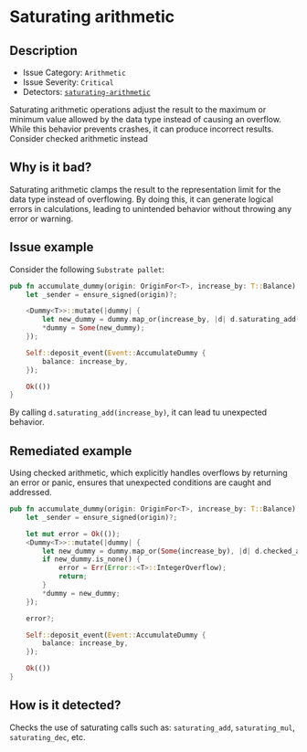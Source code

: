 # Saturating arithmetic

## Description

- Issue Category: `Arithmetic`
- Issue Severity: `Critical`
- Detectors: [`saturating-arithmetic`](https://github.com/CoinFabrik/scout-audit/tree/main/detectors/substrate-pallets/saturating-arithmetic/src/lib.rs)

Saturating arithmetic operations adjust the result to the maximum or minimum value allowed by the data type instead of causing an overflow. While this behavior prevents crashes, it can produce incorrect results. Consider checked arithmetic instead

## Why is it bad?

Saturating arithmetic clamps the result to the representation limit for the data type instead of overflowing. By doing this, it can generate logical errors in calculations, leading to unintended behavior without throwing any error or warning.

## Issue example

Consider the following `Substrate pallet`:

```rust
pub fn accumulate_dummy(origin: OriginFor<T>, increase_by: T::Balance) -> DispatchResult {
    let _sender = ensure_signed(origin)?;

    <Dummy<T>>::mutate(|dummy| {
        let new_dummy = dummy.map_or(increase_by, |d| d.saturating_add(increase_by));
        *dummy = Some(new_dummy);
    });

    Self::deposit_event(Event::AccumulateDummy {
        balance: increase_by,
    });

    Ok(())
}
```

By calling `d.saturating_add(increase_by)`, it can lead tu unexpected behavior.

## Remediated example

Using checked arithmetic, which explicitly handles overflows by returning an error or panic, ensures that unexpected conditions are caught and addressed.

```rust
pub fn accumulate_dummy(origin: OriginFor<T>, increase_by: T::Balance) -> DispatchResult {
    let _sender = ensure_signed(origin)?;

    let mut error = Ok(());
    <Dummy<T>>::mutate(|dummy| {
        let new_dummy = dummy.map_or(Some(increase_by), |d| d.checked_add(&increase_by));
        if new_dummy.is_none() {
            error = Err(Error::<T>::IntegerOverflow);
            return;
        }
        *dummy = new_dummy;
    });

    error?;

    Self::deposit_event(Event::AccumulateDummy {
        balance: increase_by,
    });

    Ok(())
}
```

## How is it detected?

Checks the use of saturating calls such as: `saturating_add`, `saturating_mul`, `saturating_dec`, etc.
